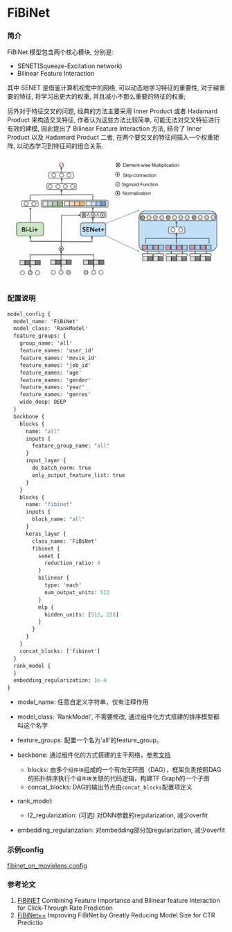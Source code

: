 # FiBiNet

### 简介

FiBiNet 模型包含两个核心模块, 分别是:

- SENET(Squeeze-Excitation network)
- Bilinear Feature Interaction

其中 SENET 是借鉴计算机视觉中的网络, 可以动态地学习特征的重要性, 对于越重要的特征, 将学习出更大的权重, 并且减小不那么重要的特征的权重;

另外对于特征交叉的问题, 经典的方法主要采用 Inner Product 或者 Hadamard Product 来构造交叉特征, 作者认为这些方法比较简单,
可能无法对交叉特征进行有效的建模, 因此提出了 Bilinear Feature Interaction 方法, 结合了 Inner Product 以及 Hadamard Product 二者,
在两个要交叉的特征间插入一个权重矩阵, 以动态学习到特征间的组合关系.

![FiBiNet](../../images/models/fibinet.jpg)

### 配置说明

```protobuf
model_config {
  model_name: 'FiBiNet'
  model_class: 'RankModel'
  feature_groups: {
    group_name: 'all'
    feature_names: 'user_id'
    feature_names: 'movie_id'
    feature_names: 'job_id'
    feature_names: 'age'
    feature_names: 'gender'
    feature_names: 'year'
    feature_names: 'genres'
    wide_deep: DEEP
  }
  backbone {
    blocks {
      name: "all"
      inputs {
        feature_group_name: "all"
      }
      input_layer {
        do_batch_norm: true
        only_output_feature_list: true
      }
    }
    blocks {
      name: "fibinet"
      inputs {
        block_name: "all"
      }
      keras_layer {
        class_name: 'FiBiNet'
        fibinet {
          senet {
            reduction_ratio: 4
          }
          bilinear {
            type: 'each'
            num_output_units: 512
          }
          mlp {
            hidden_units: [512, 256]
          }
        }
      }
    }
    concat_blocks: ['fibinet']
  }
  rank_model {
  }
  embedding_regularization: 1e-4
}
```

- model_name: 任意自定义字符串，仅有注释作用

- model_class: 'RankModel', 不需要修改, 通过组件化方式搭建的排序模型都叫这个名字

- feature_groups: 配置一个名为'all'的feature_group。

- backbone: 通过组件化的方式搭建的主干网络，[参考文档](../component/backbone.md)

  - blocks: 由多个`组件块`组成的一个有向无环图（DAG），框架负责按照DAG的拓扑排序执行个`组件块`关联的代码逻辑，构建TF Graph的一个子图
  - concat_blocks: DAG的输出节点由`concat_blocks`配置项定义

- rank_model:

  - l2_regularization: (可选) 对DNN参数的regularization, 减少overfit

- embedding_regularization: 对embedding部分加regularization, 减少overfit

### 示例config

[fibinet_on_movielens.config](https://github.com/alibaba/EasyRec/tree/master/examples/configs/fibinet_on_movielens.config)

### 参考论文

1. [FiBiNET](https://arxiv.org/pdf/1905.09433.pdf)
   Combining Feature Importance and Bilinear feature Interaction for Click-Through Rate Prediction
1. [FiBiNet++](https://arxiv.org/pdf/2209.05016.pdf)
   Improving FiBiNet by Greatly Reducing Model Size for CTR Predictio
